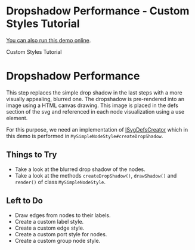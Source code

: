 <!--
 //////////////////////////////////////////////////////////////////////////////
 // @license
 // This file is part of yFiles for HTML 2.5.0.3.
 // Use is subject to license terms.
 //
 // Copyright (c) 2000-2023 by yWorks GmbH, Vor dem Kreuzberg 28,
 // 72070 Tuebingen, Germany. All rights reserved.
 //
 //////////////////////////////////////////////////////////////////////////////
-->
# Dropshadow Performance - Custom Styles Tutorial

[You can also run this demo online](https://live.yworks.com/demos/02-tutorial-custom-styles/07-drop-shadow-performance/index.html).

Custom Styles Tutorial

# Dropshadow Performance

This step replaces the simple drop shadow in the last steps with a more visually appealing, blurred one. The dropshadow is pre-rendered into an image using a HTML canvas drawing. This image is placed in the defs section of the svg and referenced in each node visualization using a use element.

For this purpose, we need an implementation of [ISvgDefsCreator](https://docs.yworks.com/yfileshtml/#/api/ISvgDefsCreator) which in this demo is performed in `MySimpleNodeStyle#createDropShadow`.

## Things to Try

- Take a look at the blurred drop shadow of the nodes.
- Take a look at the methods `createDropShadow()`, `drawShadow()` and `render()` of class `MySimpleNodeStyle`.

## Left to Do

- Draw edges from nodes to their labels.
- Create a custom label style.
- Create a custom edge style.
- Create a custom port style for nodes.
- Create a custom group node style.
